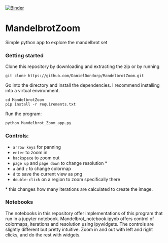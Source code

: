 [![Binder](https://mybinder.org/badge_logo.svg)](https://mybinder.org/v2/gh/DanielDondorp/MandelbrotZoom/master)


# MandelbrotZoom
Simple python app to explore the mandelbrot set

### Getting started

Clone this repository by downloading and extracting the zip or by running
```
git clone https://github.com/DanielDondorp/MandelbrotZoom.git
```
Go into the directory and install the dependencies. I recommend installing into a virtual environment.
``` 
cd MandelbrotZoom
pip install -r requirements.txt
```

Run the program:
```
python Mandelbrot_Zoom_app.py
```

### Controls:

* `arrow keys` for panning
* `enter` to zoom in
* `backspace` to zoom out
* `page up` and `page down` to change resolution \*
* `a` and `z` to change colormap
* `d` to save the current view as png
* `double-click` on a region to zoom specifically there

\* this changes how many iterations are calculated to create the image.


### Notebooks
The notebooks in this repository offer implementations of this program that run in a jupyter notebook. Mandelbrot_notebook.ipynb offers control of colormaps, iterations and resolution using ipywidgets. The controls are slightly different but pretty intuitive. Zoom in and out with left and right clicks, and do the rest with widgets.

